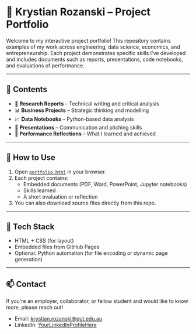 # 📁 Krystian Rozanski – Project Portfolio

Welcome to my interactive project portfolio! This repository contains examples of my work across engineering, data science, economics, and entrepreneurship. Each project demonstrates specific skills I've developed and includes documents such as reports, presentations, code notebooks, and evaluations of performance.

---

## 📌 Contents

- 🧠 **Research Reports** – Technical writing and critical analysis
- 📊 **Business Projects** – Strategic thinking and modelling
- 📈 **Data Notebooks** – Python-based data analysis
- 🎤 **Presentations** – Communication and pitching skills
- 📄 **Performance Reflections** – What I learned and achieved

---

## 🚀 How to Use

1. Open [`portfolio.html`](./portfolio.html) in your browser.
2. Each project contains:
   - Embedded documents (PDF, Word, PowerPoint, Jupyter notebooks)
   - Skills learned
   - A short evaluation or reflection
3. You can also download source files directly from this repo.

---

## 🔧 Tech Stack

- HTML + CSS (for layout)
- Embedded files from GitHub Pages
- Optional: Python automation (for file encoding or dynamic page generation)

---

## 📫 Contact

If you're an employer, collaborator, or fellow student and would like to know more, please reach out!

- Email: krystian.rozanski@qut.edu.au  
- LinkedIn: [YourLinkedInProfileHere](https://www.linkedin.com/)
